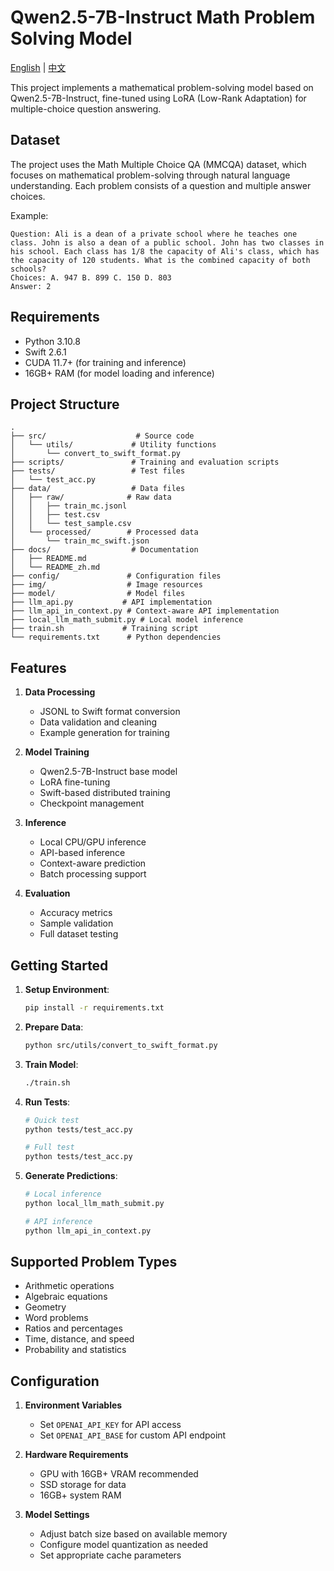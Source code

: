 # Qwen2.5-7B-Instruct Math Problem Solving Model

[English](docs/README.md) | [中文](docs/README_zh.md)

This project implements a mathematical problem-solving model based on Qwen2.5-7B-Instruct, fine-tuned using LoRA (Low-Rank Adaptation) for multiple-choice question answering.

## Dataset

The project uses the Math Multiple Choice QA (MMCQA) dataset, which focuses on mathematical problem-solving through natural language understanding. Each problem consists of a question and multiple answer choices.

Example:
```
Question: Ali is a dean of a private school where he teaches one class. John is also a dean of a public school. John has two classes in his school. Each class has 1/8 the capacity of Ali's class, which has the capacity of 120 students. What is the combined capacity of both schools?
Choices: A. 947 B. 899 C. 150 D. 803
Answer: 2
```

## Requirements

- Python 3.10.8
- Swift 2.6.1
- CUDA 11.7+ (for training and inference)
- 16GB+ RAM (for model loading and inference)

## Project Structure

```
.
├── src/                    # Source code
│   └── utils/             # Utility functions
│       └── convert_to_swift_format.py
├── scripts/               # Training and evaluation scripts
├── tests/                 # Test files
│   └── test_acc.py
├── data/                  # Data files
│   ├── raw/              # Raw data
│   │   ├── train_mc.jsonl
│   │   ├── test.csv
│   │   └── test_sample.csv
│   └── processed/        # Processed data
│       └── train_mc_swift.json
├── docs/                  # Documentation
│   ├── README.md
│   └── README_zh.md
├── config/               # Configuration files
├── img/                  # Image resources
├── model/                # Model files
├── llm_api.py           # API implementation
├── llm_api_in_context.py # Context-aware API implementation
├── local_llm_math_submit.py # Local model inference
├── train.sh             # Training script
└── requirements.txt      # Python dependencies
```

## Features

1. **Data Processing**
   - JSONL to Swift format conversion
   - Data validation and cleaning
   - Example generation for training

2. **Model Training**
   - Qwen2.5-7B-Instruct base model
   - LoRA fine-tuning
   - Swift-based distributed training
   - Checkpoint management

3. **Inference**
   - Local CPU/GPU inference
   - API-based inference
   - Context-aware prediction
   - Batch processing support

4. **Evaluation**
   - Accuracy metrics
   - Sample validation
   - Full dataset testing

## Getting Started

1. **Setup Environment**:
   ```bash
   pip install -r requirements.txt
   ```

2. **Prepare Data**:
   ```bash
   python src/utils/convert_to_swift_format.py
   ```

3. **Train Model**:
   ```bash
   ./train.sh
   ```

4. **Run Tests**:
   ```bash
   # Quick test
   python tests/test_acc.py
   
   # Full test
   python tests/test_acc.py
   ```

5. **Generate Predictions**:
   ```bash
   # Local inference
   python local_llm_math_submit.py
   
   # API inference
   python llm_api_in_context.py
   ```

## Supported Problem Types

- Arithmetic operations
- Algebraic equations
- Geometry
- Word problems
- Ratios and percentages
- Time, distance, and speed
- Probability and statistics

## Configuration

1. **Environment Variables**
   - Set `OPENAI_API_KEY` for API access
   - Set `OPENAI_API_BASE` for custom API endpoint

2. **Hardware Requirements**
   - GPU with 16GB+ VRAM recommended
   - SSD storage for data
   - 16GB+ system RAM

3. **Model Settings**
   - Adjust batch size based on available memory
   - Configure model quantization as needed
   - Set appropriate cache parameters

